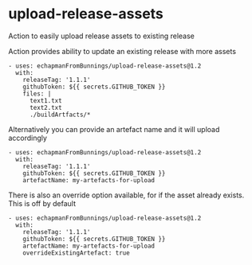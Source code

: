 # upload-release-assets
Action to easily upload release assets to existing release

Action provides ability to update an existing release with more assets

```
- uses: echapmanFromBunnings/upload-release-assets@1.2
  with:
    releaseTag: '1.1.1'
    githubToken: ${{ secrets.GITHUB_TOKEN }}
    files: |
      text1.txt
      text2.txt
      ./buildArtfacts/*
```

Alternatively you can provide an artefact name and it will upload accordingly

```
- uses: echapmanFromBunnings/upload-release-assets@1.2
  with:
    releaseTag: '1.1.1'
    githubToken: ${{ secrets.GITHUB_TOKEN }}
    artefactName: my-artefacts-for-upload
```

There is also an override option available, for if the asset already exists.
This is off by default

```
- uses: echapmanFromBunnings/upload-release-assets@1.2
  with:
    releaseTag: '1.1.1'
    githubToken: ${{ secrets.GITHUB_TOKEN }}
    artefactName: my-artefacts-for-upload
    overrideExistingArtefact: true
```
